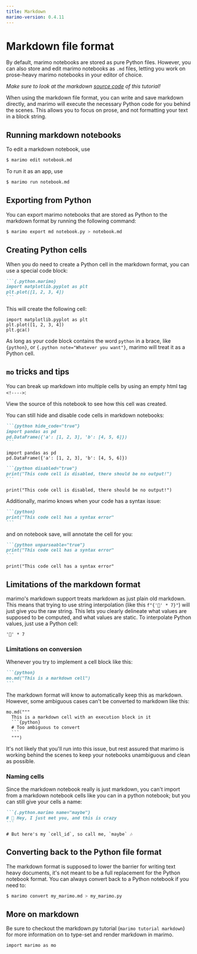 ```yaml
---
title: Markdown
marimo-version: 0.4.11
---
```


# Markdown file format

By default, marimo notebooks are stored as pure Python files. However,
you can also store and edit marimo notebooks as `.md` files, letting you
work on prose-heavy marimo notebooks in your editor of choice.

_Make sure to look at the markdown
[source code](https://github.com/marimo-team/marimo/blob/main/marimo/_tutorials/markdown_format.md)
of this tutorial!_
<!---->
When using the markdown file format, you can write and save markdown directly,
and marimo will execute the necessary Python code for you behind the scenes.
This allows you to focus on prose, and not formatting your text in a block
string.
<!---->
## Running markdown notebooks

To edit a markdown notebook, use

```bash
$ marimo edit notebook.md
```

To run it as an app, use

```bash
$ marimo run notebook.md
```
<!---->
## Exporting from Python

You can export marimo notebooks that are stored as Python to the markdown format
by running the following command:

```bash
$ marimo export md notebook.py > notebook.md
```
<!---->

## Creating Python cells

When you do need to create a Python cell in the markdown format, you can use a
special code block:

````md
```{.python.marimo}
import matplotlib.pyplot as plt
plt.plot([1, 2, 3, 4])
```
````

This will create the following cell:

```{.python.marimo}
import matplotlib.pyplot as plt
plt.plot([1, 2, 3, 4])
plt.gca()
```

As long as your code block contains the word `python` in a brace, like
`{python}`, or `{.python note="Whatever you want"}`, marimo will treat it as a
Python cell.
## `mo` tricks and tips

You can break up markdown into multiple cells by using an empty html tag `<!---->`:
<!---->
View the source of this notebook to see how this cell was created.
<!---->
You can still hide and disable code cells in markdown notebooks:

````md
```{python hide_code="true"}
import pandas as pd
pd.DataFrame({'a': [1, 2, 3], 'b': [4, 5, 6]})
```
````

```{.python.marimo hide_code="true"}
import pandas as pd
pd.DataFrame({'a': [1, 2, 3], 'b': [4, 5, 6]})
```

````md
```{python disabled="true"}
print("This code cell is disabled, there should be no output!")
```
````

```{.python.marimo disabled="true"}
print("This code cell is disabled, there should be no output!")
```

Additionally, marimo knows when your code has a syntax issue:

````md
```{python}
print("This code cell has a syntax error"
```
````

and on notebook save, will annotate the cell for you:

````md
```{python unparseable="true"}
print("This code cell has a syntax error"
```
````

```{.python.marimo unparsable="true"}
print("This code cell has a syntax error"
```

## Limitations of the markdown format

marimo's markdown support treats markdown as just plain old markdown. This
means that trying to use string interpolation (like this `f"{'🍃' * 7}"`) will
just give you the raw string. This lets you clearly delineate what values are
supposed to be computed, and what values are static. To interpolate Python
values, just use a Python cell:

```{.python.marimo}
'🍃' * 7
```

### Limitations on conversion

Whenever you try to implement a cell block like this:

````md
```{python}
mo.md("This is a markdown cell")
```
````

The markdown format will know to automatically keep this as markdown. However,
some ambiguous cases can't be converted to markdown like this:

````{.python.marimo}
mo.md("""
  This is a markdown cell with an execution block in it
  ```{python}
  # Too ambiguous to convert
  ```
  """)
````

It's not likely that you'll run into this issue, but rest assured that marimo
is working behind the scenes to keep your notebooks unambiguous and clean as
possible.
<!---->
### Naming cells

Since the markdown notebook really is just markdown, you can't import from a
markdown notebook cells like you can in a python notebook; but you can still
give your cells a name:

````md
```{.python.marimo name="maybe"}
# 🎵 Hey, I just met you, and this is crazy
```
````

```{.python.marimo name="maybe"}
# But here's my `cell_id`, so call me, `maybe` 🎶
```

## Converting back to the Python file format
The markdown format is supposed to lower the barrier for writing text heavy
documents, it's not meant to be a full replacement for the Python notebook
format. You can always convert back to a Python notebook if you need to:

```bash
$ marimo convert my_marimo.md > my_marimo.py
```

## More on markdown

Be sure to checkout the markdown.py tutorial (`marimo tutorial markdown`) for
more information on to type-set and render markdown in marimo.

```{.python.marimo hide_code="true"}
import marimo as mo
```
